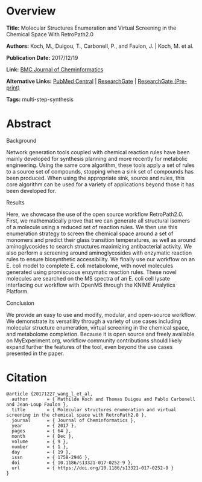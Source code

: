 # Overview
**Title:**
Molecular Structures Enumeration and Virtual Screening in the Chemical Space With RetroPath2.0

**Authors:**
Koch, M., Duigou, T., Carbonell, P., and Faulon, J. |
Koch, M. et al.

**Publication Date:**
2017/12/19

**Link:**
[BMC Journal of Cheminformatics](https://jcheminf.biomedcentral.com/articles/10.1186/s13321-017-0252-9)

**Alternative Links:**
[PubMed Central](https://pmc.ncbi.nlm.nih.gov/articles/PMC5736515) |
[ResearchGate](https://www.researchgate.net/publication/321912129_Molecular_structures_enumeration_and_virtual_screening_in_the_chemical_space_with_RetroPath20) |
[ResearchGate (Pre-print)](https://www.researchgate.net/publication/345712064_Molecular_structures_enumeration_and_virtual_screening_in_the_chemical_space_with_RetroPath20)

**Tags:**
multi-step-synthesis


# Abstract
Background

Network generation tools coupled with chemical reaction rules have been mainly developed for synthesis planning and more recently for metabolic engineering.
Using the same core algorithm, these tools apply a set of rules to a source set of compounds, stopping when a sink set of compounds has been produced.
When using the appropriate sink, source and rules, this core algorithm can be used for a variety of applications beyond those it has been developed for.

Results

Here, we showcase the use of the open source workflow RetroPath2.0.
First, we mathematically prove that we can generate all structural isomers of a molecule using a reduced set of reaction rules.
We then use this enumeration strategy to screen the chemical space around a set of monomers and predict their glass transition temperatures, as well as around aminoglycosides to search structures maximizing antibacterial activity.
We also perform a screening around aminoglycosides with enzymatic reaction rules to ensure biosynthetic accessibility.
We finally use our workflow on an E. coli model to complete E. coli metabolome, with novel molecules generated using promiscuous enzymatic reaction rules.
These novel molecules are searched on the MS spectra of an E. coli cell lysate interfacing our workflow with OpenMS through the KNIME Analytics Platform.

Conclusion

We provide an easy to use and modify, modular, and open-source workflow.
We demonstrate its versatility through a variety of use cases including molecular structure enumeration, virtual screening in the chemical space, and metabolome completion.
Because it is open source and freely available on MyExperiment.org, workflow community contributions should likely expand further the features of the tool, even beyond the use cases presented in the paper.


# Citation
```
@article {20171227_wang_l_et_al,
  author       = { Mathilde Koch and Thomas Duigou and Pablo Carbonell and Jean-Loup Faulon },
  title        = { Molecular structures enumeration and virtual screening in the chemical space with RetroPath2.0 },
  journal      = { Journal of Cheminformatics },
  year         = { 2017 },
  pages        = { 64 },
  month        = { Dec },
  volume       = { 9 },
  number       = { 1 },
  day          = { 19 },
  issn         = { 1758-2946 },
  doi          = { 10.1186/s13321-017-0252-9 },
  url          = { https://doi.org/10.1186/s13321-017-0252-9 }
}
```
